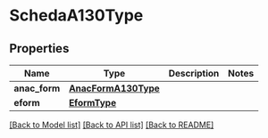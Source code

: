# SchedaA130Type

## Properties
Name | Type | Description | Notes
------------ | ------------- | ------------- | -------------
**anac_form** | [**AnacFormA130Type**](AnacFormA130Type.md) |  | 
**eform** | [**EformType**](EformType.md) |  | 

[[Back to Model list]](../README.md#documentation-for-models) [[Back to API list]](../README.md#documentation-for-api-endpoints) [[Back to README]](../README.md)

